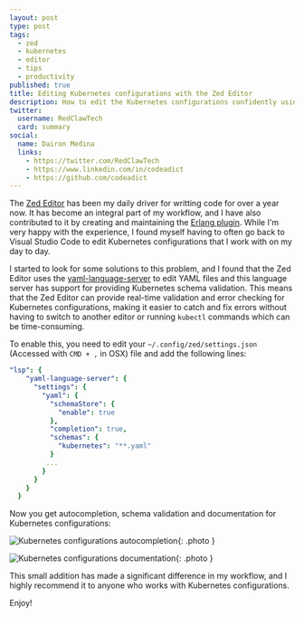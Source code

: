 ```yaml
---
layout: post
type: post
tags:
  - zed
  - kubernetes
  - editor
  - tips
  - productivity
published: true
title: Editing Kubernetes configurations with the Zed Editor
description: How to edit the Kubernetes configurations confidently using the Zed Editor
twitter:
  username: RedClawTech
  card: summary
social:
  name: Dairon Medina
  links:
    - https://twitter.com/RedClawTech
    - https://www.linkedin.com/in/codeadict
    - https://github.com/codeadict
---
```


The [Zed Editor](https://zed.dev/) has been my daily driver for writting code for over a year now. It has become an integral part of my workflow, and I have also contributed to it by creating and maintaining the [Erlang plugin](https://github.com/zed-extensions/erlang). While I'm very happy with the experience, I found myself having to often go back to Visual Studio Code to edit Kubernetes configurations that I work with on my day to day.

I started to look for some solutions to this problem, and I found that the Zed Editor uses the [yaml-language-server](https://github.com/redhat-developer/yaml-language-server) to edit YAML files and this language server has support for providing Kubernetes schema validation. This means that the Zed Editor can provide real-time validation and error checking for Kubernetes configurations, making it easier to catch and fix errors without having to switch to another editor or running `kubectl` commands which can be time-consuming.

To enable this, you need to edit your `~/.config/zed/settings.json` (Accessed with `CMD + ,` in OSX) file and add the following lines:

```yaml
"lsp": {
    "yaml-language-server": {
      "settings": {
        "yaml": {
          "schemaStore": {
            "enable": true
          },
          "completion": true,
          "schemas": {
            "kubernetes": "**.yaml"
          }
         ...
        }
      }
    }
  }
```

Now you get autocompletion, schema validation and documentation for Kubernetes configurations:

![Kubernetes configurations autocompletion](/imgs/zed_kube_autocompletion.png){: .photo }

![Kubernetes configurations documentation](/imgs/zed_kube_documentation.png){: .photo }

This small addition has made a significant difference in my workflow, and I highly recommend it to anyone who works with Kubernetes configurations.

Enjoy!
